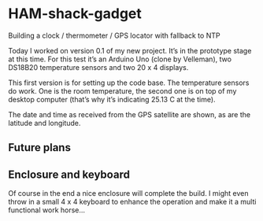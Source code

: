# HAM-shack-gadget
Building a clock / thermometer / GPS locator with fallback to NTP

Today I worked on version 0.1 of my new project. It’s in the prototype stage at this time. For this test it’s an Arduino Uno (clone by Velleman), two DS18B20 temperature sensors and two 20 x 4 displays.

This first version is for setting up the code base. The temperature sensors do work. One is the room temperature, the second one is on top of my desktop computer (that’s why it’s indicating 25.13 C at the time).

The date and time as received from the GPS satellite are shown, as are the latitude and longitude.

## Future plans

## Enclosure and keyboard

Of course in the end a nice enclosure will complete the build. I might even throw in a small 4 x 4 keyboard to enhance the operation and make it a multi functional work horse…

